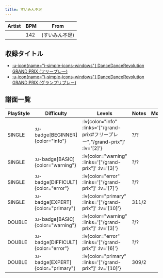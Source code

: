 ```yaml
---
title: すいみん不足
---
```


|Artist|BPM|From|
|------|---|----|
||142|(すいみん不足)|

## 収録タイトル

- [ :u-icon{name="i-simple-icons-windows"} DanceDanceRevolution GRAND PRIX (フリープレー)](/grand-prix#フリープレー)
- [ :u-icon{name="i-simple-icons-windows"} DanceDanceRevolution GRAND PRIX (グランプリプレー)](/grand-prix)

## 譜面一覧

|PlayStyle|Difficulty|Levels|Notes|Movie|
|---------|----------|------|-----|-----|
|SINGLE| :u-badge[BEGINNER]{color="info"} | :lv{color="info" :links='["/grand-prix#フリープレー","/grand-prix"]' :lv='[2]'} |?/?||
|SINGLE| :u-badge[BASIC]{color="warning"} | :lv{color="warning" :links='["/grand-prix"]' :lv='[3]'} |?/?||
|SINGLE| :u-badge[DIFFICULT]{color="error"} | :lv{color="error" :links='["/grand-prix"]' :lv='[7]'} |?/?||
|SINGLE| :u-badge[EXPERT]{color="primary"} | :lv{color="primary" :links='["/grand-prix"]' :lv='[10]'} |311/2||
|DOUBLE| :u-badge[BASIC]{color="warning"} | :lv{color="warning" :links='["/grand-prix"]' :lv='[3]'} |?/?||
|DOUBLE| :u-badge[DIFFICULT]{color="error"} | :lv{color="error" :links='["/grand-prix"]' :lv='[6]'} |?/?||
|DOUBLE| :u-badge[EXPERT]{color="primary"} | :lv{color="primary" :links='["/grand-prix"]' :lv='[10]'} |309/2||
